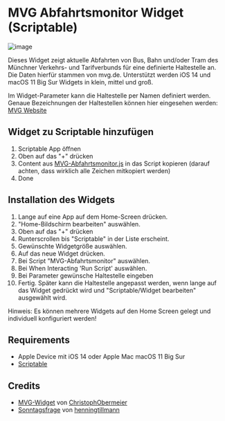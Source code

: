 # MVG Abfahrtsmonitor Widget (Scriptable)

![image](https://user-images.githubusercontent.com/4943203/108132598-6885fb00-70b3-11eb-9742-c9d3ac7691c3.png)

Dieses Widget zeigt aktuelle Abfahrten von Bus, Bahn und/oder Tram des Münchner Verkehrs- und Tarifverbunds für eine definierte Haltestelle an. Die Daten hierfür stammen von mvg.de. Unterstützt werden iOS 14 und macOS 11 Big Sur Widgets in klein, mittel und groß.

Im Widget-Parameter kann die Haltestelle per Namen definiert werden. Genaue Bezeichnungen der Haltestellen können hier eingesehen werden: [MVG Website](https://www.mvg.de/dienste/abfahrtszeiten.html) 

## Widget zu Scriptable hinzufügen

 1. Scriptable App öffnen
 2. Oben auf das "+" drücken
 3. Content aus [MVG-Abfahrtsmonitor.js](https://raw.githubusercontent.com/eckertj/MVG-Abfahrtsmonitor/master/MVG-Abfahrtsmonitor.js) in das Script kopieren (darauf achten, dass wirklich alle Zeichen mitkopiert werden)
 4. Done

## Installation des Widgets

 1. Lange auf eine App auf dem Home-Screen drücken.
 2. "Home-Bildschirm bearbeiten" auswählen.
 3. Oben auf das "+" drücken
 4. Runterscrollen bis "Scriptable" in der Liste erscheint.
 5. Gewünschte Widgetgröße auswählen.
 6. Auf das neue Widget drücken.
 7. Bei Script "MVG-Abfahrtsmonitor" auswählen.
 8. Bei When Interacting 'Run Script' auswählen.
 9. Bei Parameter gewünsche Haltestelle eingeben
 10. Fertig. Später kann die Haltestelle angepasst werden, wenn lange auf das Widget gedrückt wird und "Scriptable/Widget bearbeiten" ausgewählt wird.

Hinweis: Es können mehrere Widgets auf den Home Screen gelegt und individuell konfiguriert werden!

## Requirements
- Apple Device mit iOS 14 oder Apple Mac macOS 11 Big Sur
-  [Scriptable](https://scriptable.app)

## Credits
- [MVG-Widget](https://github.com/ChristophObermeier/iOS-Widgets/tree/main/MVG-Widget) von [ChristophObermeier](https://github.com/ChristophObermeier) 
- [Sonntagsfrage](https://github.com/henningtillmann/sonntagsfrage) von [henningtillmann](https://github.com/henningtillmann)